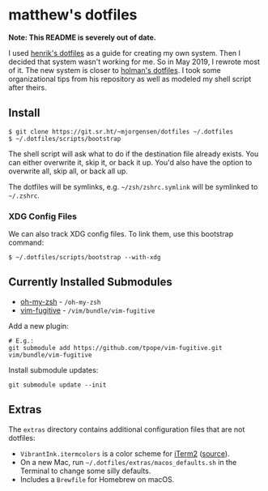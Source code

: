 # matthew's dotfiles

**Note: This README is severely out of date.**

I used [henrik's dotfiles](https://github.com/henrik/dotfiles) as a
guide for creating my own system. Then I decided that system wasn't
working for me. So in May 2019, I rewrote most of it. The new system is
closer to [holman's dotfiles](https://github.com/holman/dotfiles). I
took some organizational tips from his repository as well as modeled my
shell script after theirs.

## Install

```
$ git clone https://git.sr.ht/~mjorgensen/dotfiles ~/.dotfiles
$ ~/.dotfiles/scripts/bootstrap
```

The shell script will ask what to do if the destination file already
exists. You can either overwrite it, skip it, or back it up. You'd also
have the option to overwrite all, skip all, or back all up.

The dotfiles will be symlinks, e.g. `~/zsh/zshrc.symlink` will be
symlinked to `~/.zshrc`.

### XDG Config Files

We can also track XDG config files. To link them, use this bootstrap
command:

```
$ ~/.dotfiles/scripts/bootstrap --with-xdg
```

## Currently Installed Submodules

- [oh-my-zsh][oh-my-zsh] - `/oh-my-zsh`
- [vim-fugitive][vim-fugitive] - `/vim/bundle/vim-fugitive`

[oh-my-zsh]: https://github.com/robbyrussell/oh-my-zsh
[vim-fugitive]: https://github.com/tpope/vim-fugitive.git

Add a new plugin:

```
# E.g.:
git submodule add https://github.com/tpope/vim-fugitive.git vim/bundle/vim-fugitive
```

Install submodule updates:

```
git submodule update --init
```

## Extras

The `extras` directory contains additional configuration files that are
not dotfiles:

* `VibrantInk.itermcolors` is a color scheme for [iTerm2][it2] 
  ([source][VIsource]).
* On a new Mac, run `~/.dotfiles/extras/macos_defaults.sh` in the
  Terminal to change some silly defaults.
* Includes a `Brewfile` for Homebrew on macOS.

[it2]: http://www.iterm2.com/
[VIsource]: https://github.com/asanghi/vibrantinklion
